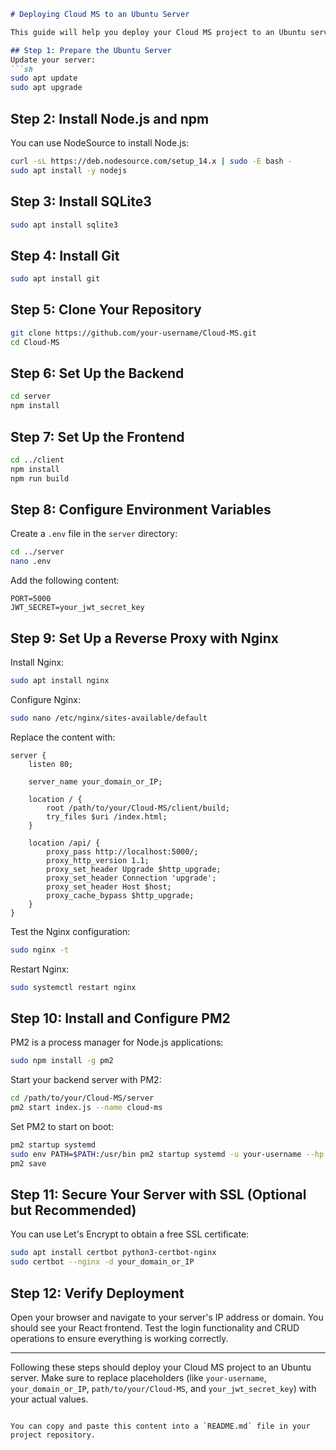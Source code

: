 
```md
# Deploying Cloud MS to an Ubuntu Server

This guide will help you deploy your Cloud MS project to an Ubuntu server.

## Step 1: Prepare the Ubuntu Server
Update your server:
```sh
sudo apt update
sudo apt upgrade
```

## Step 2: Install Node.js and npm
You can use NodeSource to install Node.js:
```sh
curl -sL https://deb.nodesource.com/setup_14.x | sudo -E bash -
sudo apt install -y nodejs
```

## Step 3: Install SQLite3
```sh
sudo apt install sqlite3
```

## Step 4: Install Git
```sh
sudo apt install git
```

## Step 5: Clone Your Repository
```sh
git clone https://github.com/your-username/Cloud-MS.git
cd Cloud-MS
```

## Step 6: Set Up the Backend
```sh
cd server
npm install
```

## Step 7: Set Up the Frontend
```sh
cd ../client
npm install
npm run build
```

## Step 8: Configure Environment Variables
Create a `.env` file in the `server` directory:
```sh
cd ../server
nano .env
```
Add the following content:
```plaintext
PORT=5000
JWT_SECRET=your_jwt_secret_key
```

## Step 9: Set Up a Reverse Proxy with Nginx
Install Nginx:
```sh
sudo apt install nginx
```
Configure Nginx:
```sh
sudo nano /etc/nginx/sites-available/default
```
Replace the content with:
```nginx
server {
    listen 80;

    server_name your_domain_or_IP;

    location / {
        root /path/to/your/Cloud-MS/client/build;
        try_files $uri /index.html;
    }

    location /api/ {
        proxy_pass http://localhost:5000/;
        proxy_http_version 1.1;
        proxy_set_header Upgrade $http_upgrade;
        proxy_set_header Connection 'upgrade';
        proxy_set_header Host $host;
        proxy_cache_bypass $http_upgrade;
    }
}
```
Test the Nginx configuration:
```sh
sudo nginx -t
```
Restart Nginx:
```sh
sudo systemctl restart nginx
```

## Step 10: Install and Configure PM2
PM2 is a process manager for Node.js applications:
```sh
sudo npm install -g pm2
```
Start your backend server with PM2:
```sh
cd /path/to/your/Cloud-MS/server
pm2 start index.js --name cloud-ms
```
Set PM2 to start on boot:
```sh
pm2 startup systemd
sudo env PATH=$PATH:/usr/bin pm2 startup systemd -u your-username --hp /home/your-username
pm2 save
```

## Step 11: Secure Your Server with SSL (Optional but Recommended)
You can use Let's Encrypt to obtain a free SSL certificate:
```sh
sudo apt install certbot python3-certbot-nginx
sudo certbot --nginx -d your_domain_or_IP
```

## Step 12: Verify Deployment
Open your browser and navigate to your server's IP address or domain. You should see your React frontend. Test the login functionality and CRUD operations to ensure everything is working correctly.

---

Following these steps should deploy your Cloud MS project to an Ubuntu server. Make sure to replace placeholders (like `your-username`, `your_domain_or_IP`, `path/to/your/Cloud-MS`, and `your_jwt_secret_key`) with your actual values.
```

You can copy and paste this content into a `README.md` file in your project repository.